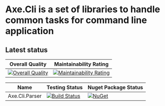 # Axe.Cli is a set of libraries to handle common tasks for command line application

## Latest status

|Overall Quality|Maintainability Rating|
|---|---|
|[![Overall Quality](https://sonarcloud.io/api/project_badges/measure?project=Axe.Cli&metric=alert_status)](https://sonarcloud.io/api/project_badges/measure?project=Axe.Cli&metric=alert_status)|[![Maintainability Rating](https://sonarcloud.io/api/project_badges/measure?project=Axe.Cli&metric=sqale_rating)](https://sonarcloud.io/api/project_badges/measure?project=Axe.Cli&metric=sqale_rating)|

|Name|Testing Status|Nuget Package Status|
|---|---|---|
|Axe.Cli.Parser|[![Build Status](https://travis-ci.org/AxeDotNet/Axe.Cli.svg?branch=master)](https://travis-ci.org/AxeDotNet/Axe.Cli)|[![NuGet](https://img.shields.io/nuget/v/Axe.Cli.Parser.svg)](https://www.nuget.org/packages/Axe.Cli.Parser)|